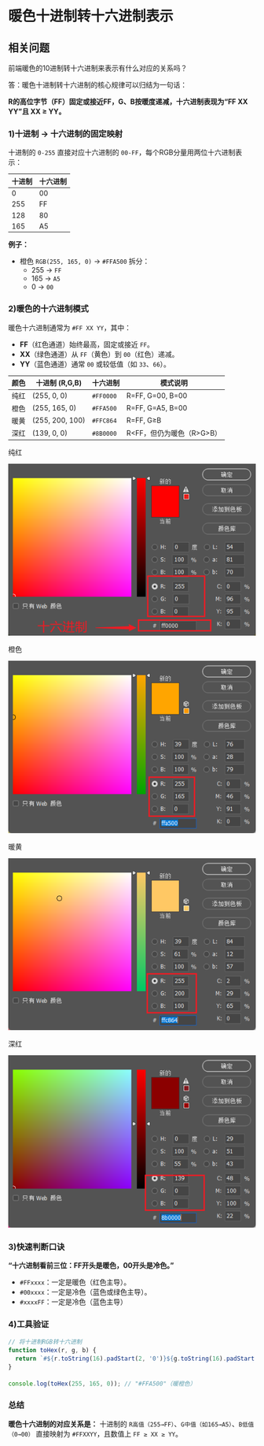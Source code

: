 # 暖色十进制转十六进制表示



## 相关问题

前端暖色的10进制转十六进制来表示有什么对应的关系吗？

答：暖色十进制转十六进制的核心规律可以归结为一句话：

**R的高位字节（FF）固定或接近FF，G、B按暖度递减，十六进制表现为“FF XX YY”且 XX ≥ YY。**

### 1)十进制 → 十六进制的固定映射

十进制的 `0-255` 直接对应十六进制的 `00-FF`，每个RGB分量用两位十六进制表示：

| 十进制 | 十六进制 |
| ------ | -------- |
| 0      | 00       |
| 255    | FF       |
| 128    | 80       |
| 165    | A5       |

**例子：**

- 橙色 `RGB(255, 165, 0)` → `#FFA500`
  拆分：
  - 255 → `FF`
  - 165 → `A5`
  - 0 → `00`

### 2)暖色的十六进制模式

暖色十六进制通常为 `#FF XX YY`，其中：

- **FF**（红色通道）始终最高，固定或接近 `FF`。
- **XX**（绿色通道）从 `FF`（黄色）到 `00`（红色）递减。
- **YY**（蓝色通道）通常 `00` 或较低值（如 `33`、`66`）。

| 颜色 | 十进制 (R,G,B)  | 十六进制  | 模式说明                   |
| ---- | --------------- | --------- | -------------------------- |
| 纯红 | (255, 0, 0)     | `#FF0000` | R=FF, G=00, B=00           |
| 橙色 | (255, 165, 0)   | `#FFA500` | R=FF, G=A5, B=00           |
| 暖黄 | (255, 200, 100) | `#FFC864` | R=FF, G≥B                  |
| 深红 | (139, 0, 0)     | `#8B0000` | R\<FF，但仍为暖色（R>G>B） |

纯红

![image-20250727100233522](demo04_2025_04_02.assets/image-20250727100233522.png)

橙色

![image-20250727100409684](demo04_2025_04_02.assets/image-20250727100409684.png)

暖黄

![image-20250727100319790](demo04_2025_04_02.assets/image-20250727100319790.png)

深红

![image-20250727100449937](demo04_2025_04_02.assets/image-20250727100449937.png)



### 3)快速判断口诀

**“十六进制看前三位：FF开头是暖色，00开头是冷色。”**

- `#FFxxxx`：一定是暖色（红色主导）。
- `#00xxxx`：一定是冷色（蓝色或绿色主导）。
- `#xxxxFF`：一定是冷色（蓝色主导）

### 4)工具验证



```js
// 将十进制RGB转十六进制
function toHex(r, g, b) {
  return `#${r.toString(16).padStart(2, '0')}${g.toString(16).padStart(2, '0')}${b.toString(16).padStart(2, '0')}`.toUpperCase();
}

console.log(toHex(255, 165, 0)); // "#FFA500"（暖橙色）
```

### 总结

**暖色十六进制的对应关系是：**
十进制的 `R高值（255→FF）`、`G中值（如165→A5）`、`B低值（0→00）` 直接映射为 `#FFXXYY`，且数值上 `FF ≥ XX ≥ YY`。